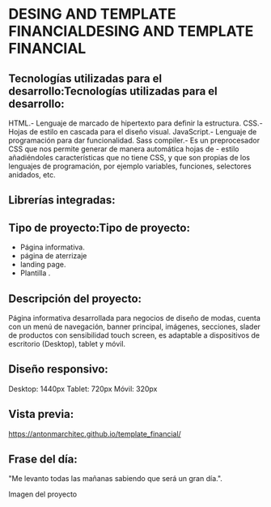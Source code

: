 # DESING AND TEMPLATE FINANCIALDESING AND TEMPLATE FINANCIAL
## Tecnologías utilizadas para el desarrollo:Tecnologías utilizadas para el desarrollo:
HTML.- Lenguaje de marcado de hipertexto para definir la estructura.
CSS.- Hojas de estilo en cascada para el diseño visual.
JavaScript.- Lenguaje de programación para dar funcionalidad.
Sass compiler.- Es un preprocesador CSS que nos permite generar de manera automática hojas de - estilo añadiéndoles características que no tiene CSS, y que son propias de los lenguajes de programación, por ejemplo variables, funciones, selectores anidados, etc.

## Librerías integradas:
## Tipo de proyecto:Tipo de proyecto:
- Página informativa.
- página de aterrizaje
- landing page.
- Plantilla .

## Descripción del proyecto:
Página informativa desarrollada para negocios de diseño de modas, cuenta con un menú de navegación, banner principal, imágenes, secciones, slader de productos con sensibilidad touch screen, es adaptable a dispositivos de escritorio (Desktop), tablet y móvil.

## Diseño responsivo:
Desktop: 1440px
Tablet: 720px
Móvil: 320px

## Vista previa:
https://antonmarchitec.github.io/template_financial/

## Frase del día:
"Me levanto todas las mañanas sabiendo que será un gran día.".

Imagen del proyecto